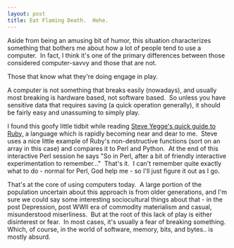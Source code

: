 ```yaml
---
layout: post
title: Eat Flaming Death.  Hehe.
---
```

<script src="http://gist.github.com/38240.js"></script>

Aside from being an amusing bit of humor, this situation characterizes something that bothers me about how a lot of people tend to use a computer.  In fact, I think it's one of the primary differences between those considered computer-savvy and those that are not.

Those that know what they're doing engage in play.

A computer is not something that breaks easily (nowadays), and usually most breaking is hardware based, not software based.  So unless you have sensitive data that requires saving (a quick operation generally), it should be fairly easy and unassuming to simply play.

I found this goofy little tidbit while reading <a href="http://steve.yegge.googlepages.com/ruby-tour">Steve Yegge's quick guide to Ruby,</a> a language which is rapidly becoming near and dear to me.  Steve uses a nice little example of Ruby's non-destructive functions (sort on an array in this case) and compares it to Perl and Python.  At the end of this interactive Perl session he says "So in Perl, after a bit of friendly interactive experimentation to remember..."  That's it.  I can't remember quite exactly what to do - normal for Perl, God help me - so I'll just figure it out as I go.

That's at the core of using computers today.  A large portion of the population uncertain about this approach is from older generations, and I'm sure we could say some interesting sociocultural things about that - in the post Depression, post WWII era of commodity materialism and casual, misunderstood miserliness.  But at the root of this lack of play is either disinterest or fear.  In most cases, it's usually a fear of breaking something.  Which, of course, in the world of software, memory, bits, and bytes.. is mostly absurd.
